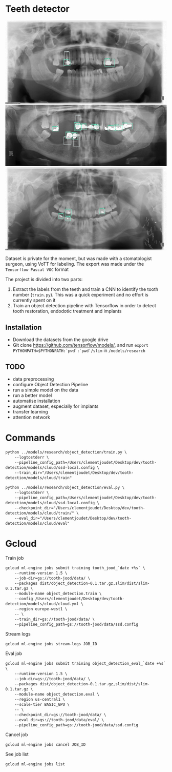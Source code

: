 # Teeth detector

![Image 2](public/images/3.png "Image 2")
![Image 3](public/images/5.png "Image 3")
![Image 1](public/images/1.png "Image 1")

Dataset is private for the moment, but was made with a stomatologist surgeon, using VoTT for labeling. The export was made under the `Tensorflow Pascal VOC` format

The project is divided into two parts:
1. Extract the labels from the teeth and train a CNN to identify the tooth number (`train.py`). This was a quick experiment and no effort is currently spent on it
2. Train an object detection pipeline with Tensorflow in order to detect tooth restoration, endodotic treatment and implants


## Installation

- Download the datasets from the google drive
- Git clone https://github.com/tensorflow/models/, and run ```export PYTHONPATH=$PYTHONPATH:`pwd`:`pwd`/slim``` in   `/models/research`


## TODO
- data preprocessing
- configure Object Detection Pipeline
- run a simple model on the data
- run a better model
- automatise installation
- augment dataset, especially for implants
- transfer learning
- attention network


# Commands

```
python ../models/research/object_detection/train.py \
    --logtostderr \
    --pipeline_config_path=/Users/clementjoudet/Desktop/dev/tooth-detection/models/cloud/ssd-local.config \
    --train_dir="/Users/clementjoudet/Desktop/dev/tooth-detection/models/cloud/train"
```

```
python ../models/research/object_detection/eval.py \
    --logtostderr \
    --pipeline_config_path=/Users/clementjoudet/Desktop/dev/tooth-detection/models/cloud/ssd-local.config \
    --checkpoint_dir="/Users/clementjoudet/Desktop/dev/tooth-detection/models/cloud/train/" \
    --eval_dir="/Users/clementjoudet/Desktop/dev/tooth-detection/models/cloud/eval"
```


# Gcloud

Train job
```
gcloud ml-engine jobs submit training tooth_jood_`date +%s` \
    --runtime-version 1.5 \
    --job-dir=gs://tooth-jood/data/ \
    --packages dist/object_detection-0.1.tar.gz,slim/dist/slim-0.1.tar.gz \
    --module-name object_detection.train \
    --config /Users/clementjoudet/Desktop/dev/tooth-detection/models/cloud/cloud.yml \
    --region europe-west1 \
    -- \
    --train_dir=gs://tooth-jood/data/ \
    --pipeline_config_path=gs://tooth-jood/data/ssd.config
```

Stream logs

```
gcloud ml-engine jobs stream-logs JOB_ID
```

Eval job
```
gcloud ml-engine jobs submit training object_detection_eval_`date +%s` \
    --runtime-version 1.5 \
    --job-dir=gs://tooth-jood/data/ \
    --packages dist/object_detection-0.1.tar.gz,slim/dist/slim-0.1.tar.gz \
    --module-name object_detection.eval \
    --region us-central1 \
    --scale-tier BASIC_GPU \
    -- \
    --checkpoint_dir=gs://tooth-jood/data/ \
    --eval_dir=gs://tooth-jood/data/eval/ \
    --pipeline_config_path=gs://tooth-jood/data/ssd.config
```

Cancel job

```
gcloud ml-engine jobs cancel JOB_ID
```

See job list

```
gcloud ml-engine jobs list
```
